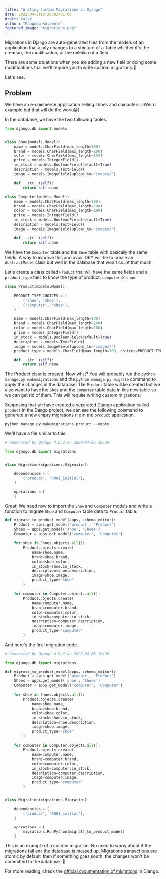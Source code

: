 ```yaml
---
title: "Writing Custom Migrations in Django"
date: 2022-04-3T10:28:02+01:00
draft: false
author: "Mangabo Kolawole"
featured_image: "migrations.png"
---
```



Migrations in Django are auto-generated files from the models of an application that apply changes to a stricture of a Table whether it's the creation, the modification, or the deletion of a field. 

There are some situations when you are adding a new field or doing some modifications that we'll require you to write custom migrations.🤔

Let's see. 

## Problem

We have an e-commerce application selling shoes and computers. (Weird example but that will do the work😂)

In the database, we have the two following tables.

```python
from django.db import models


class Shoe(models.Model):
    name = models.CharField(max_length=100)
    brand = models.CharField(max_length=100)
    color = models.CharField(max_length=100)
    price = models.IntegerField()
    in_stock = models.BooleanField(default=True)
    description = models.TextField()
    image = models.ImageField(upload_to='images/')

    def __str__(self):
        return self.name
    
class Computer(models.Model):
    name = models.CharField(max_length=100)
    brand = models.CharField(max_length=100)
    color = models.CharField(max_length=100)
    price = models.IntegerField()
    in_stock = models.BooleanField(default=True)
    description = models.TextField()
    image = models.ImageField(upload_to='images/')

    def __str__(self):
        return self.name
```

We have the `Computer` table and the `Shoe` table with basically the same fields. A way to improve this and avoid DRY will be to create an `AbstractModel` class but well in the database that won't count that much.

Let's create a class called `Product` that will have the same fields and a `product_type` field to know the type of product, `computer` or `shoe`.

```python
class Product(models.Model):
    
    PRODUCT_TYPE_CHOICES = (
        ('shoe', 'shoe'),
        ('computer', 'shoe'),
    )
    
    name = models.CharField(max_length=100)
    brand = models.CharField(max_length=100)
    color = models.CharField(max_length=100)
    price = models.IntegerField()
    in_stock = models.BooleanField(default=True)
    description = models.TextField()
    image = models.ImageField(upload_to='images/')
    product_type = models.CharField(max_length=100, choices=PRODUCT_TYPE_CHOICES)

    def __str__(self):
        return self.name
```

The Product class is created. Now what? You will probably run the `python manage.py makemigrations` and the `python manage.py migrate` command to apply the changes in the database. 
The `Product` table will be created but we also want to have the `Shoe` and the `Computer` table data in this new table so we can get rid of them. 
This will require writing custom migrations. 

Supposing that we have created a separated Django application called `product` in the Dango project, we can use the following command to generate a new empty migrations file in the `product` application.

```shell
python manage.py makemigrations product --empty 
```
We'll have a file similar to this. 
```python
# Generated by Django 4.0.2 on 2022-04-03 10:36

from django.db import migrations


class Migration(migrations.Migration):

    dependencies = [
        ('product', '0001_initial'),
    ]

    operations = [
    ]
```
Great! We need now to import the `Shoe` and `Computer` models and write a function to migrate `Shoe` and `Computer` table data to `Product` table.

```python
def migrate_to_product_model(apps, schema_editor):
    Product = apps.get_model('product', 'Product')
    Shoes = apps.get_model('shoe', 'Shoes')
    Computer = apps.get_model('computer', 'Computer')
    
    for shoe in Shoes.objects.all():
        Product.objects.create(
            name=shoe.name,
            brand=shoe.brand,
            color=shoe.color,
            in_stock=shoe.in_stock,
            description=shoe.description,
            image=shoe.image,
            product_type="shoe"
        )
    
    for computer in Computer.objects.all():
        Product.objects.create(
            name=computer.name,
            brand=computer.brand,
            color=computer.color,
            in_stock=computer.in_stock,
            description=computer.description,
            image=computer.image,
            product_type="computer"
        )
```
And here's the final migration code.

```python
# Generated by Django 4.0.2 on 2022-04-03 10:36

from django.db import migrations

def migrate_to_product_model(apps, schema_editor):
    Product = apps.get_model('product', 'Product')
    Shoes = apps.get_model('shoe', 'Shoes')
    Computer = apps.get_model('computer', 'Computer')
    
    for shoe in Shoes.objects.all():
        Product.objects.create(
            name=shoe.name,
            brand=shoe.brand,
            color=shoe.color,
            in_stock=shoe.in_stock,
            description=shoe.description,
            image=shoe.image,
            product_type="shoe"
        )
    
    for computer in Computer.objects.all():
        Product.objects.create(
            name=computer.name,
            brand=computer.brand,
            color=computer.color,
            in_stock=computer.in_stock,
            description=computer.description,
            image=computer.image,
            product_type="computer"
        )


class Migration(migrations.Migration):

    dependencies = [
        ('product', '0001_initial'),
    ]

    operations = [
        migrations.RunPython(migrate_to_product_model)
    ]
```

This is an example of a custom migration. No need to worry about if the migrations fail and the database is messed up. Migrations transactions are atomic by default, then if something goes south, the changes won't be committed to the database.
🚀

For more reading, check the [official documentation of migrations](https://docs.djangoproject.com/fr/4.0/topics/migrations/#more-advanced-migrations) in Django.
